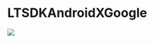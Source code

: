 # LTSDKAndroidXGoogle

[![](https://jitpack.io/v/muyishuangfeng/LTSDKAndroidXGoogle.svg)](https://jitpack.io/#muyishuangfeng/LTSDKAndroidXGoogle)
